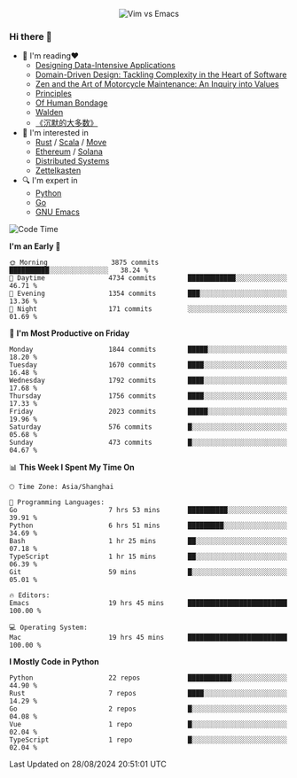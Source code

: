 <p align="center">
    <img src="https://gist.githubusercontent.com/coldnight/e696baffb094e71c96cb302118878eae/raw/40ea5053a6f66cc65f90f437e4173497da225958/banner.gif" alt="Vim vs Emacs" />
</p>

### Hi there 👋

- 📖 I'm reading❤️
    + [Designing Data-Intensive Applications](https://www.oreilly.com/library/view/designing-data-intensive-applications/9781491903063/)
    + [Domain-Driven Design: Tackling Complexity in the Heart of Software](https://www.dddcommunity.org/book/evans_2003/)
    + [Zen and the Art of Motorcycle Maintenance: An Inquiry into Values](https://en.wikipedia.org/wiki/Zen_and_the_Art_of_Motorcycle_Maintenance)
    + [Principles](https://www.principles.com/)
    + [Of Human Bondage](https://en.wikipedia.org/wiki/Of_Human_Bondage)
    + [Walden](https://en.wikipedia.org/wiki/Walden)
    + [《沉默的大多数》](https://en.wikipedia.org/wiki/Silent_majority)
- 🌱 I'm interested in
    + [Rust](https://www.rust-lang.org/) / [Scala](https://www.scala-lang.org/) / [Move](https://github.com/move-language/move/)
    + [Ethereum](https://ethereum.org/en/) / [Solana](https://solana.com/)
	+ [Distributed Systems](https://www.linuxzen.com/notes/topics/20200320174417_%E5%88%86%E5%B8%83%E5%BC%8F/)
	+ [Zettelkasten](https://www.linuxzen.com/notes/notes/20220120080920-slip_box/)
- 🔍 I'm expert in
    + [Python](https://www.python.org/)
    + [Go](https://go.dev/)
    + [GNU Emacs](https://www.gnu.org/software/emacs/)

<!--START_SECTION:waka-->
![Code Time](http://img.shields.io/badge/Code%20Time-3%2C137%20hrs%2031%20mins-blue)

**I'm an Early 🐤** 

```text
🌞 Morning                3875 commits        ██████████░░░░░░░░░░░░░░░   38.24 % 
🌆 Daytime                4734 commits        ████████████░░░░░░░░░░░░░   46.71 % 
🌃 Evening                1354 commits        ███░░░░░░░░░░░░░░░░░░░░░░   13.36 % 
🌙 Night                  171 commits         ░░░░░░░░░░░░░░░░░░░░░░░░░   01.69 % 
```
📅 **I'm Most Productive on Friday** 

```text
Monday                   1844 commits        █████░░░░░░░░░░░░░░░░░░░░   18.20 % 
Tuesday                  1670 commits        ████░░░░░░░░░░░░░░░░░░░░░   16.48 % 
Wednesday                1792 commits        ████░░░░░░░░░░░░░░░░░░░░░   17.68 % 
Thursday                 1756 commits        ████░░░░░░░░░░░░░░░░░░░░░   17.33 % 
Friday                   2023 commits        █████░░░░░░░░░░░░░░░░░░░░   19.96 % 
Saturday                 576 commits         █░░░░░░░░░░░░░░░░░░░░░░░░   05.68 % 
Sunday                   473 commits         █░░░░░░░░░░░░░░░░░░░░░░░░   04.67 % 
```


📊 **This Week I Spent My Time On** 

```text
🕑︎ Time Zone: Asia/Shanghai

💬 Programming Languages: 
Go                       7 hrs 53 mins       ██████████░░░░░░░░░░░░░░░   39.91 % 
Python                   6 hrs 51 mins       █████████░░░░░░░░░░░░░░░░   34.69 % 
Bash                     1 hr 25 mins        ██░░░░░░░░░░░░░░░░░░░░░░░   07.18 % 
TypeScript               1 hr 15 mins        ██░░░░░░░░░░░░░░░░░░░░░░░   06.39 % 
Git                      59 mins             █░░░░░░░░░░░░░░░░░░░░░░░░   05.01 % 

🔥 Editors: 
Emacs                    19 hrs 45 mins      █████████████████████████   100.00 % 

💻 Operating System: 
Mac                      19 hrs 45 mins      █████████████████████████   100.00 % 
```

**I Mostly Code in Python** 

```text
Python                   22 repos            ███████████░░░░░░░░░░░░░░   44.90 % 
Rust                     7 repos             ████░░░░░░░░░░░░░░░░░░░░░   14.29 % 
Go                       2 repos             █░░░░░░░░░░░░░░░░░░░░░░░░   04.08 % 
Vue                      1 repo              █░░░░░░░░░░░░░░░░░░░░░░░░   02.04 % 
TypeScript               1 repo              █░░░░░░░░░░░░░░░░░░░░░░░░   02.04 % 
```




 Last Updated on 28/08/2024 20:51:01 UTC
<!--END_SECTION:waka-->
